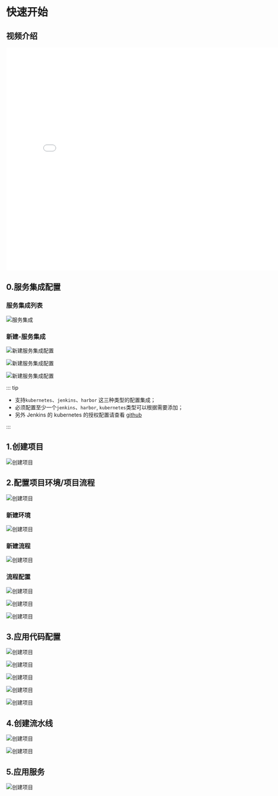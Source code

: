 # 快速开始

## 视频介绍

<iframe src="//player.bilibili.com/player.html?aid=420715943&cid=413510859&page=1" scrolling="no" width="800px" height="600px" border="0" frameborder="no" framespacing="0" allowfullscreen="true"></iframe>

## 0.服务集成配置

### 服务集成列表

![服务集成](../assets/guide/service-inter.png)

### 新建-服务集成

![新建服务集成配置](../assets/guide/service-inter02.png)


![新建服务集成配置](../assets/guide/service-inter03.png)


![新建服务集成配置](../assets/guide/service-inter04.png)


::: tip

* 支持`kubernetes`、`jenkins`、`harbor` 这三种类型的配置集成；
* 必须配置至少一个`jenkins`、`harbor`, `kubernetes`类型可以根据需要添加；
* 另外 Jenkins 的 kubernetes 的授权配置请查看 [github](https://github.com/warm-native/docs/tree/master/topic002/deploy)

:::


## 1.创建项目

![创建项目](../assets/guide/project01.png)

## 2.配置项目环境/项目流程


![创建项目](../assets/guide/project02.png)

### 新建环境

![创建项目](../assets/guide/project03.png)

### 新建流程

![创建项目](../assets/guide/project04.png)
### 流程配置

![创建项目](../assets/guide/project05.png)

![创建项目](../assets/guide/project06.png)

![创建项目](../assets/guide/project07.png)
## 3.应用代码配置

![创建项目](../assets/guide/project08.png)

![创建项目](../assets/guide/project09.png)

![创建项目](../assets/guide/project10.png)

![创建项目](../assets/guide/project11.png)

![创建项目](../assets/guide/project12.png)
## 4.创建流水线

![创建项目](../assets/guide/project13.png)

![创建项目](../assets/guide/project14.png)

## 5.应用服务

![创建项目](../assets/guide/project15.png)